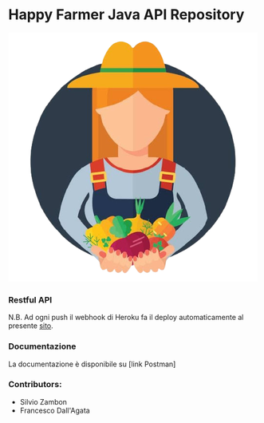 # Happy Farmer Java API Repository
![Happy Farmer Logo](happyfarmer_logo_nobackground.png)
### Restful API
N.B. Ad ogni push il webhook di Heroku fa il deploy automaticamente al presente [sito](https://happyfarmer.herokuapp.com/).
### Documentazione
La documentazione è disponibile su [link Postman]
### **Contributors:**
- Silvio Zambon
- Francesco Dall'Agata
